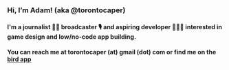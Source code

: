 ### Hi, I’m Adam! (aka @torontocaper)

#### I'm a journalist ✍🏻 broadcaster 🎙️ and aspiring developer 🧑🏻‍💻 interested in game design and low/no-code app building.

#### You can reach me at torontocaper (at) gmail (dot) com or find me on the [bird app](https://twitter.com/torontocaper)

<!---
torontocaper/torontocaper is a ✨ special ✨ repository because its `README.md` (this file) appears on your GitHub profile.
You can click the Preview link to take a look at your changes.
--->
